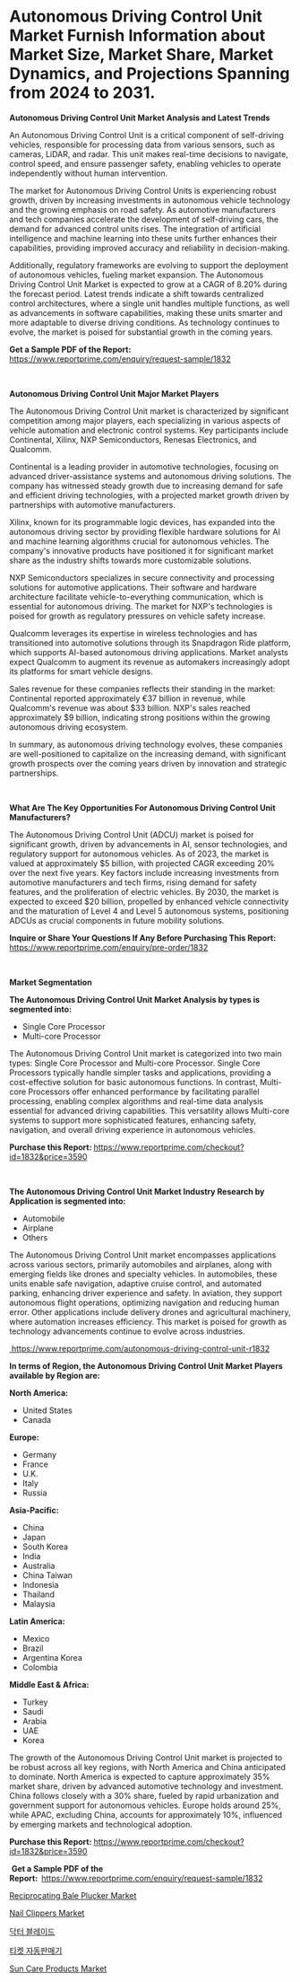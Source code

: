 <p><h1>Autonomous Driving Control Unit Market Furnish Information about Market Size, Market Share, Market Dynamics, and Projections Spanning from 2024 to 2031.</h1></p><p><strong>Autonomous Driving Control Unit Market Analysis and Latest Trends</strong></p>
<p><p>An Autonomous Driving Control Unit is a critical component of self-driving vehicles, responsible for processing data from various sensors, such as cameras, LiDAR, and radar. This unit makes real-time decisions to navigate, control speed, and ensure passenger safety, enabling vehicles to operate independently without human intervention. </p><p>The market for Autonomous Driving Control Units is experiencing robust growth, driven by increasing investments in autonomous vehicle technology and the growing emphasis on road safety. As automotive manufacturers and tech companies accelerate the development of self-driving cars, the demand for advanced control units rises. The integration of artificial intelligence and machine learning into these units further enhances their capabilities, providing improved accuracy and reliability in decision-making.</p><p>Additionally, regulatory frameworks are evolving to support the deployment of autonomous vehicles, fueling market expansion. The Autonomous Driving Control Unit Market is expected to grow at a CAGR of 8.20% during the forecast period. Latest trends indicate a shift towards centralized control architectures, where a single unit handles multiple functions, as well as advancements in software capabilities, making these units smarter and more adaptable to diverse driving conditions. As technology continues to evolve, the market is poised for substantial growth in the coming years.</p></p>
<p><strong>Get a Sample PDF of the Report:&nbsp;</strong> <a href="https://www.reportprime.com/enquiry/request-sample/1832">https://www.reportprime.com/enquiry/request-sample/1832</a></p>
<p>&nbsp;</p>
<p><strong>Autonomous Driving Control Unit Major Market Players</strong></p>
<p><p>The Autonomous Driving Control Unit market is characterized by significant competition among major players, each specializing in various aspects of vehicle automation and electronic control systems. Key participants include Continental, Xilinx, NXP Semiconductors, Renesas Electronics, and Qualcomm.</p><p>Continental is a leading provider in automotive technologies, focusing on advanced driver-assistance systems and autonomous driving solutions. The company has witnessed steady growth due to increasing demand for safe and efficient driving technologies, with a projected market growth driven by partnerships with automotive manufacturers.</p><p>Xilinx, known for its programmable logic devices, has expanded into the autonomous driving sector by providing flexible hardware solutions for AI and machine learning algorithms crucial for autonomous vehicles. The company's innovative products have positioned it for significant market share as the industry shifts towards more customizable solutions.</p><p>NXP Semiconductors specializes in secure connectivity and processing solutions for automotive applications. Their software and hardware architecture facilitate vehicle-to-everything communication, which is essential for autonomous driving. The market for NXP's technologies is poised for growth as regulatory pressures on vehicle safety increase.</p><p>Qualcomm leverages its expertise in wireless technologies and has transitioned into automotive solutions through its Snapdragon Ride platform, which supports AI-based autonomous driving applications. Market analysts expect Qualcomm to augment its revenue as automakers increasingly adopt its platforms for smart vehicle designs.</p><p>Sales revenue for these companies reflects their standing in the market: Continental reported approximately €37 billion in revenue, while Qualcomm's revenue was about $33 billion. NXP's sales reached approximately $9 billion, indicating strong positions within the growing autonomous driving ecosystem.</p><p>In summary, as autonomous driving technology evolves, these companies are well-positioned to capitalize on the increasing demand, with significant growth prospects over the coming years driven by innovation and strategic partnerships.</p></p>
<p>&nbsp;</p>
<p><strong>What Are The Key Opportunities For Autonomous Driving Control Unit Manufacturers?</strong></p>
<p><p>The Autonomous Driving Control Unit (ADCU) market is poised for significant growth, driven by advancements in AI, sensor technologies, and regulatory support for autonomous vehicles. As of 2023, the market is valued at approximately $5 billion, with projected CAGR exceeding 20% over the next five years. Key factors include increasing investments from automotive manufacturers and tech firms, rising demand for safety features, and the proliferation of electric vehicles. By 2030, the market is expected to exceed $20 billion, propelled by enhanced vehicle connectivity and the maturation of Level 4 and Level 5 autonomous systems, positioning ADCUs as crucial components in future mobility solutions.</p></p>
<p><strong>Inquire or Share Your Questions If Any Before Purchasing This Report:</strong> <a href="https://www.reportprime.com/enquiry/pre-order/1832">https://www.reportprime.com/enquiry/pre-order/1832</a></p>
<p>&nbsp;</p>
<p><strong>Market Segmentation</strong></p>
<p><strong>The Autonomous Driving Control Unit Market Analysis by types is segmented into:</strong></p>
<p><ul><li>Single Core Processor</li><li>Multi-core Processor</li></ul></p>
<p><p>The Autonomous Driving Control Unit market is categorized into two main types: Single Core Processor and Multi-core Processor. Single Core Processors typically handle simpler tasks and applications, providing a cost-effective solution for basic autonomous functions. In contrast, Multi-core Processors offer enhanced performance by facilitating parallel processing, enabling complex algorithms and real-time data analysis essential for advanced driving capabilities. This versatility allows Multi-core systems to support more sophisticated features, enhancing safety, navigation, and overall driving experience in autonomous vehicles.</p></p>
<p><strong>Purchase this Report:&nbsp;</strong><a href="https://www.reportprime.com/checkout?id=1832&price=3590">https://www.reportprime.com/checkout?id=1832&price=3590</a></p>
<p>&nbsp;</p>
<p><strong>The Autonomous Driving Control Unit Market Industry Research by Application is segmented into:</strong></p>
<p><ul><li>Automobile</li><li>Airplane</li><li>Others</li></ul></p>
<p><p>The Autonomous Driving Control Unit market encompasses applications across various sectors, primarily automobiles and airplanes, along with emerging fields like drones and specialty vehicles. In automobiles, these units enable safe navigation, adaptive cruise control, and automated parking, enhancing driver experience and safety. In aviation, they support autonomous flight operations, optimizing navigation and reducing human error. Other applications include delivery drones and agricultural machinery, where automation increases efficiency. This market is poised for growth as technology advancements continue to evolve across industries.</p></p>
<p><a href="https://www.reportprime.com/autonomous-driving-control-unit-r1832">&nbsp;https://www.reportprime.com/autonomous-driving-control-unit-r1832</a></p>
<p><strong>In terms of Region, the Autonomous Driving Control Unit Market Players available by Region are:</strong></p>
<p>
    <p> <strong> North America: </strong>
        <ul>
            <li>United States</li>
            <li>Canada</li>
        </ul>
        </p> 
    <p> <strong> Europe: </strong>
        <ul>
            <li>Germany</li>
            <li>France</li>
            <li>U.K.</li>
            <li>Italy</li>
            <li>Russia</li>
        </ul>
        </p> 
    <p> <strong> Asia-Pacific: </strong>
        <ul>
            <li>China</li>
            <li>Japan</li>
            <li>South Korea</li>
            <li>India</li>
            <li>Australia</li>
            <li>China Taiwan</li>
            <li>Indonesia</li>
            <li>Thailand</li>
            <li>Malaysia</li>
        </ul>
        </p> 
    <p> <strong> Latin America: </strong>
        <ul>
            <li>Mexico</li>
            <li>Brazil</li>
            <li>Argentina Korea</li>
            <li>Colombia</li>
        </ul>
        </p> 
    <p> <strong> Middle East & Africa: </strong>
        <ul>
            <li>Turkey</li>
            <li>Saudi</li>
            <li>Arabia</li>
            <li>UAE</li>
            <li>Korea</li>
        </ul>
    </p>
    </p>
<p><p>The growth of the Autonomous Driving Control Unit market is projected to be robust across all key regions, with North America and China anticipated to dominate. North America is expected to capture approximately 35% market share, driven by advanced automotive technology and investment. China follows closely with a 30% share, fueled by rapid urbanization and government support for autonomous vehicles. Europe holds around 25%, while APAC, excluding China, accounts for approximately 10%, influenced by emerging markets and technological adoption.</p></p>
<p><strong>Purchase this Report: </strong><a href="https://www.reportprime.com/checkout?id=1832&price=3590">https://www.reportprime.com/checkout?id=1832&price=3590</a></p>
<p>&nbsp;<strong>Get a Sample PDF of the Report:&nbsp;&nbsp;</strong><a href="https://www.reportprime.com/enquiry/request-sample/1832">https://www.reportprime.com/enquiry/request-sample/1832</a></p>
<p><strong></strong></p>
<p><p><a href="https://medium.com/@dovansangxd/reciprocating-bale-plucker-market-global-market-insights-and-regional-analysis-2024-2031-95e35ef21ac6">Reciprocating Bale Plucker Market</a></p><p><a href="https://www.linkedin.com/pulse/nail-clippers-market-outlook-forecast-from-2024-2031-market-critics-od65e?trackingId=AJdyBlZ4T96ew1%2Fs9N1bWw%3D%3D">Nail Clippers Market</a></p><p><a href="https://medium.com/@sheldondtickinson9867/%EC%8B%9C%EC%9E%A5-%EB%A6%AC%EB%8D%94%EC%99%80-%EB%92%A4%EC%B2%98%EC%A7%84-%EC%9E%90-%EA%B8%80%EB%A1%9C%EB%B2%8C-%EB%8B%A5%ED%84%B0-%EB%B8%94%EB%A0%88%EC%9D%B4%EB%93%9C-%EC%8B%9C%EC%9E%A5-%ED%8A%B8%EB%A0%8C%EB%93%9C-%EB%B0%8F-%EC%98%88%EC%B8%A1-2024-2031-f69075eab917">닥터 블레이드</a></p><p><a href="https://medium.com/@sheldondtickinson9867/%ED%8B%B0%EC%BC%93-%EC%9E%90%ED%8C%90%EA%B8%B0-%EC%8B%9C%EC%9E%A5-%EC%A1%B0%EC%82%AC-%EB%B0%8F-%EC%82%B0%EC%97%85-%EC%A7%84%ED%99%94%EC%99%80-2031%EB%85%84%EA%B9%8C%EC%A7%80%EC%9D%98-%EC%A0%84%EB%A7%9D-35abd66972e8">티켓 자동판매기</a></p><p><a href="https://www.linkedin.com/pulse/global-sun-care-products-market-status-2024-2031-forecast-tq0ie?trackingId=q7Fa%2F2o8QhG733BDGaoBew%3D%3D">Sun Care Products Market</a></p></p>